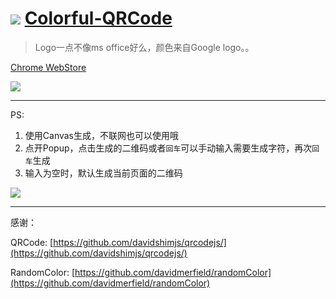 ![](http://i.imgur.com/9QCt6D6.png)  [Colorful-QRCode](https://github.com/L3au/colorful-qrcode)
====
> Logo一点不像ms office好么，颜色来自Google logo。。

[Chrome WebStore](https://chrome.google.com/webstore/detail/nenelpicledkmgnlaibhjkjobffpjoan/)

![](http://i.imgur.com/cSOmAQq.png)

----

PS:

1. 使用Canvas生成，不联网也可以使用哦
2. 点开Popup，点击生成的二维码或者`回车`可以手动输入需要生成字符，再次`回车`生成
3. 输入为空时，默认生成当前页面的二维码

![](http://i.imgur.com/xyyZ32l.png)

----

感谢：

QRCode:  [https://github.com/davidshimjs/qrcodejs/](https://github.com/davidshimjs/qrcodejs/)

RandomColor: [https://github.com/davidmerfield/randomColor](https://github.com/davidmerfield/randomColor)
